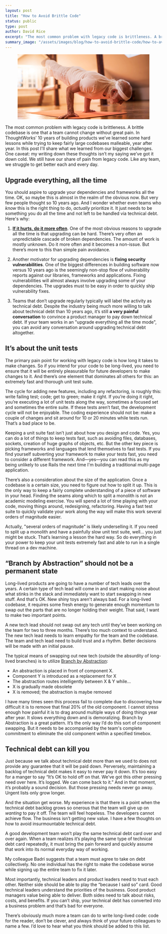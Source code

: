 ```yaml
---
layout: post
title: "How to Avoid Brittle Code"
status: public
type: post
author: David Rice
excerpt: "The most common problem with legacy code is brittleness. A brittle codebase is one that a team cannot change without great pain. In ThoughtWorks' 10 years of building products we've learned some hard lessons while trying to keep fairly large codebases malleable."
summary_image: "/assets/images/blog/how-to-avoid-brittle-code/how-to-avoid-brittle-code.jpg"
---
```


<figure>
  <img src="/assets/images/blog/how-to-avoid-brittle-code/how-to-avoid-brittle-code.jpg" alt="How to Avoid Brittle Code"></img>
</figure>

The most common problem with legacy code is brittleness. A brittle codebase is one that a team cannot change without great pain. In ThoughtWorks’ 10 years of building products we’ve learned some hard lessons while trying to keep fairly large codebases malleable, year after year. In this post I'll share what we learned from our biggest challenges. One caveat: my writing down these thoughts isn’t my saying we’ve got it down cold. We still have our share of pain from legacy code. Like any team, we struggle to get better each and every day.

## Upgrade everything, all the time

You should aspire to upgrade your dependencies and frameworks all the time. OK, so maybe this is almost in the realm of the obvious now. But very few people thought so 10 years ago. And I wonder whether even teams who *know* this is the right thing to do, *actually* prioritize it. It just needs to be something you do all the time and not left to be handled via technical debt. Here's why:

1. **[If it hurts, do it more often](http://martinfowler.com/bliki/FrequencyReducesDifficulty.html)**. One of the most obvious reasons to upgrade all the time is that upgrading can be hard. There’s very often an unpredictable cascade of broken dependencies. The amount of work is mostly unknown. Do it more often and it becomes a non-issue. But there’s more to this than simple pain avoidance.

2. Another motivator for upgrading dependencies is **fixing security vulnerabilities**. One of the biggest differences in building software now versus 10 years ago is the seemingly non-stop flow of vulnerability reports against our libraries, frameworks and applications. Fixing vulnerabilities will almost always involve upgrading some of your dependencies. The upgrades must to be easy in order to quickly ship vulnerability fixes.

3. Teams that don’t upgrade regularly typically will label the activity as technical debt. Despite the industry being much more willing to talk about technical debt than 10 years ago, it’s still **a very painful conversation** to convince a product manager to pay down technical debt. If your team works in an "upgrade everything all the time mode", you can avoid any conversation around upgrading technical debt altogether.

## It’s about the unit tests

The primary pain point for working with legacy code is how long it takes to make changes. So if you intend for your code to be long-lived, you need to ensure that it will be entirely pleasurable for future developers to make changes to it. And there’s one element that dominates all others for this: an extremely fast and thorough unit test suite.

The cycle for adding new features, including any refactoring, is roughly this: write failing test; code; get to green; make it right. If you’re doing it right, you’re executing a lot of unit tests along the way, sometimes a focused set and sometimes the entire suite. If these tests aren’t fast, the development cycle will not be enjoyable. The coding experience should not be: make a couple of changes and sit around for 10 or 20 minutes while tests run. That’s a bad place to be.

Keeping a unit suite fast isn’t just about how you design and code. Yes, you can do a lot of things to keep tests fast, such as avoiding files, databases, sockets, creation of huge graphs of objects, etc. But the other key piece is picking frameworks and languages that lend themselves to fast tests. If you find yourself subverting your framework to make your tests fast, you need to consider a different framework. And—yes—you can read this as my being unlikely to use Rails the next time I'm building a traditional multi-page application.

There’s also a consideration about the size of the application. Once a codebase is a certain size, you need to figure out how to split it up. This is the only way to keep a fairly complete understanding of a piece of software in your head. Finding the seams along which to split a monolith is not an academic modeling exercise. You will spend a lot of time playing with your code, moving things around, redesigning, refactoring. Having a fast test suite to quickly validate your work along the way will make this work several orders of magnitude easier.

Actually, "several orders of magnitude" is likely underselling it. If you need to split up a monolith and have a painfully slow unit test suite, well... you just might be stuck. That’s learning a lesson the hard way. So do everything in your power to keep your unit tests extremely fast and able to run in a single thread on a dev machine.

## “Branch by Abstraction” should not be a permanent state

Long-lived products are going to have a number of tech leads over the years. A certain type of tech lead will come in and start making noise about what stinks in the stack and immediately want to start swapping in new stuff. And that's OK. New shiny toys aren't always bad. For a long-lived codebase, it requires some fresh energy to generate enough momentum to swap out the parts that are no longer holding their weight. That said, I want to make two important points.

A new tech lead should not swap out any tech until they’ve been working on the team for two to three months. There’s too much context to understand. The new tech lead needs to learn empathy for the team and the codebase. The team and tech lead need to build trust and a rhythm. Better decisions will be made with an initial pause.

The typical means of swapping out new tech (outside the absurdity of long-lived branches) is to utilize [Branch by Abstraction](http://martinfowler.com/bliki/BranchByAbstraction.html):

* An abstraction is placed in front of component X.
* Component Y is introduced as a replacement for X
* The abstraction routes intelligently between X & Y while...
* X is gradually made obsolete
* X is removed; the abstraction is maybe removed

I have many times seen this process fail to complete due to discovering how difficult it is to remove that final 20% of the old component. I cannot stress enough how painful it is to drag around multiple ways of doing things year after year. It slows everything down and is demoralizing. Branch by Abstraction is a great pattern. It’s the only way I’d do this sort of component swapping. But it needs to be accompanied by the team's complete commitment to eliminate the old component within a specified timebox.

## Technical debt can kill you

Just because we talk about technical debt more than we used to does not provide any guarantee that it will be paid down. Perversely, maintaining a backlog of technical debt makes it easy to never pay it down. It’s too easy for a manger to say “It’s OK to hold off on that. We’ve got this other pressing need over here. It’s logged. We can come back to it.”  And in that moment, it’s probably a sound decision. But those pressing needs never go away. Urgent lists only grow longer.

And the situation get worse. My experience is that there is a point when the technical debt backlog grows so onerous that the team will give up on *wanting* to pay it off. The team will feel hopeless. The developers cannot achieve flow. The business isn’t getting new value. I have a few thoughts on how to avoid insurmountable technical debt.

A good development team won’t play the same technical debt card over and over again. When a team realizes it’s playing the same type of technical debt card repeatedly, it must bring the pain forward and quickly assume that work into its normal everyday way of working.

My colleague Badri suggests that a team must agree to take on debt collectively. No one individual has the right to make the codebase worse while signing up the entire team to fix it later.

Most importantly, technical leaders and product leaders need to trust each other. Neither side should be able to play the “because I said so” card. Good technical leaders understand the priorities of the business. Good product managers value being able to deliver. Both sides need to talk about risks, costs, and benefits. If you can’t ship, your technical debt has converted into a business problem and that’s bad for everyone.

There’s obviously much more a team can do to write long-lived code: code for the reader, don’t be clever, and always think of your future colleagues to name a few. I’d love to hear what you think should be added to this list.
